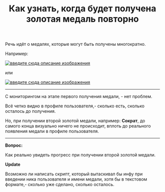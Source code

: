 ﻿---
title: "Как узнать, когда будет получена золотая медаль повторно"
se.owner.user_id: 28748
se.owner.display_name: "Alexandr_TT"
se.owner.link: "https://ru.meta.stackoverflow.com/users/28748/alexandr-tt"
se.link: "https://ru.meta.stackoverflow.com/questions/14603/%d0%9a%d0%b0%d0%ba-%d1%83%d0%b7%d0%bd%d0%b0%d1%82%d1%8c-%d0%ba%d0%be%d0%b3%d0%b4%d0%b0-%d0%b1%d1%83%d0%b4%d0%b5%d1%82-%d0%bf%d0%be%d0%bb%d1%83%d1%87%d0%b5%d0%bd%d0%b0-%d0%b7%d0%be%d0%bb%d0%be%d1%82%d0%b0%d1%8f-%d0%bc%d0%b5%d0%b4%d0%b0%d0%bb%d1%8c-%d0%bf%d0%be%d0%b2%d1%82%d0%be%d1%80%d0%bd%d0%be"
se.question_id: 14603
se.post_type: question
---
<p>Речь идёт о  медалях, которые могут быть получены многократно.</p>
<p>Например:</p>
<p><a href="https://i.sstatic.net/cwEcd4xg.png" rel="nofollow noreferrer"><img src="https://i.sstatic.net/cwEcd4xg.png" alt="введите сюда описание изображения" /></a></p>
<p>или</p>
<p><a href="https://i.sstatic.net/4haZ1vQL.png" rel="nofollow noreferrer"><img src="https://i.sstatic.net/4haZ1vQL.png" alt="введите сюда описание изображения" /></a></p>
<hr>
С мониторингом на этапе первого получения медали, - нет проблем.       
   
Всё четко видно в профиле пользователя,- сколько есть, сколько осталось до получения. 
<p>Но, при получении второй золотой медали, например:
<strong>Сократ</strong>, до самого конца визуально ничего не происходит, вплоть до реального появления медали в профиле пользователя.</p>
<hr>
<p><strong>Вопрос:</strong></p>
<p>Как реально увидеть прогресс при получении второй золотой медали.</p>
<p><strong>Update</strong></p>
<p>Возможно ли написать скрипт, который вытаскивал бы инфу при введении ника пользователя и имени медали, хотя бы в текстовом формате,- сколько уже сделано, сколько осталось.</p>
